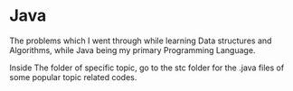 # Java
The problems which I went through while learning Data structures and Algorithms, while Java being my primary Programming Language.

Inside The folder of specific topic, go to the stc folder for the .java files of some popular topic related codes.

